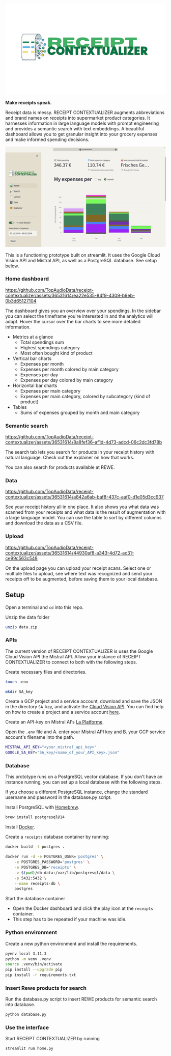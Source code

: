 ![RECEIPT CONTEXTUALIZER LOGO](images/receipt_logo_solid.png)

**Make receipts speak.**

Receipt data is messy. RECEIPT CONTEXTUALIZER augments abbreviations and brand names on receipts into supermarket product categories. It harnesses information in large language models with prompt engineering and provides a semantic search with text embeddings. A beautiful dashboard allows you to get granular insight into your grocery expenses and make informed spending decisions.

![Screenshot of dashboard](images/dashboard.png)


This is a functioning prototype built on streamlit. It uses the Google Cloud Vision API and Mistral API, as well as a PostgreSQL database. See setup below.

### Home dashboard


https://github.com/TopAudioData/receipt-contextualizer/assets/36531614/ea22e535-84f9-4309-b9eb-0b3d65127104


The dashboard gives you an overview over your spendings. In the sidebar you can select the timeframe you're interested in and the analytics will adapt. Hover the cursor over the bar charts to see more detailed information.

- Metrics at a glance
    - Total spendings sum
    - Highest spendings category
    - Most often bought kind of product
- Vertical bar charts
    - Expenses per month
    - Expenses per month colored by main category
    - Expenses per day
    - Expenses per day colored by main category
- Horizontal bar charts
    - Expenses per main category
    - Expenses per main category, colored by subcategory (kind of product)
- Tables
    - Sums of expenses grouped by month and main category

### Semantic search


https://github.com/TopAudioData/receipt-contextualizer/assets/36531614/8a8fef36-af1d-4d73-adcd-06c2dc3fd78b


The search tab lets you search for products in your receipt history with natural language. Check out the explainer on how that works.

You can also search for products available at REWE.

### Data


https://github.com/TopAudioData/receipt-contextualizer/assets/36531614/a842a6ab-baf8-437c-aaf0-d1e05d3cc937


See your receipt history all in one place. It also shows you what data was scanned from your receipts and what data is the result of augmentation with a large language model. You can use the table to sort by different columns and download the data as a CSV file.

### Upload


https://github.com/TopAudioData/receipt-contextualizer/assets/36531614/44930af8-a343-4d72-ac31-ce99c563c548


On the upload page you can upload your receipt scans. Select one or multiple files to upload, see where text was recognized and send your receipts off to be augmented, before saving them to your local database.

## Setup

Open a terminal and `cd` into this repo.

Unzip the data folder

```bash
unzip data.zip
```

### APIs

The current version of RECEIPT CONTEXTUALIZER is uses the Google Cloud Vision API the Mistral API. Allow your instance of RECEIPT CONTEXTUALIZER to connect to both with the following steps.

Create necessary files and directories.

```bash
touch .env
```

```bash
mkdir SA_key
```

Create a GCP project and a service account, download and save the JSON in the directory `SA_key`, and activate the [Cloud Vision API](https://console.cloud.google.com/marketplace/product/google/vision.googleapis.com). You can find help on how to create a project and a service account [here](https://support.google.com/a/answer/7378726).

Create an API-key on Mistral AI's [La Platforme](https://console.mistral.ai).

Open the `.env` file and A. enter your Mistral API key and B. your GCP service account's filename into the path.

```bash
MISTRAL_API_KEY="<your_mistral_api_key>"
GOOGLE_SA_KEY="SA_key/<name_of_your_API_key>.json"
```

### Database

This prototype runs on a PostgreSQL vector database. If you don't have an instance running, you can set up a local database with the following steps.

If you choose a different PostgreSQL instance, change the standard username and password in the database.py script.

Install PostgreSQL with [Homebrew](https://brew.sh). 

```bash
brew install postgresql@14
```
Install [Docker](https://www.docker.com/get-started/).

Create a `receipts` database container by running:

```bash
docker build -t postgres .
```
```bash
docker run -d -e POSTGRES_USER='postgres' \
    -e POSTGRES_PASSWORD='postgres' \
    -e POSTGRES_DB='receipts' \
    -v $(pwd)/db-data:/var/lib/postgresql/data \
    -p 5432:5432 \
    --name receipts-db \
    postgres
```

Start the database container

- Open the Docker dashboard and click the play icon at the `receipts` container.
- This step has to be repeated if your machine was idle.

### Python environment

Create a new python environment and install the requirements.

```bash
pyenv local 3.11.3
python -m venv .venv
source .venv/bin/activate
pip install --upgrade pip
pip install -r requirements.txt
```

### Insert Rewe products for search

Run the database.py script to insert REWE products for semantic search into database.

```bash
python database.py
```

### Use the interface

Start RECEIPT CONTEXTUALIZER by running

```bash
streamlit run home.py
```
